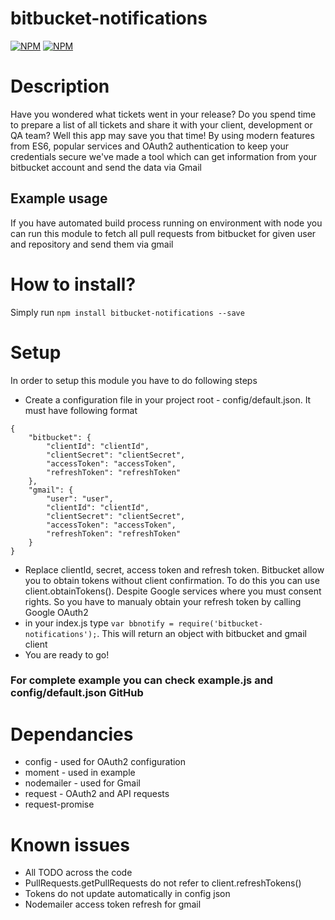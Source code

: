 # bitbucket-notifications
[![NPM](https://nodei.co/npm/bitbucket-notifications.png)](https://nodei.co/npm/bitbucket-notifications/)
[![NPM](https://nodei.co/npm/bitbucket-notifications.png?downloads=true&downloadRank=true&stars=true)](https://nodei.co/npm/bitbucket-notifications/)

# Description
Have you wondered what tickets went in your release? Do you spend time to prepare a list of all tickets and share it with your client, development or QA team? Well this app may save you that time! By using modern features from ES6, popular services and OAuth2 authentication to keep your credentials secure we've made a tool which can get information from your bitbucket account and send the data via Gmail

## Example usage
If you have automated build process running on environment with node you can run this module to fetch all pull requests from bitbucket for given user and repository and send them via gmail

# How to install?
Simply run `npm install bitbucket-notifications --save`

# Setup
In order to setup this module you have to do following steps
* Create a configuration file in your project root - config/default.json. It must have following format
```
{
    "bitbucket": {
        "clientId": "clientId",
        "clientSecret": "clientSecret",
        "accessToken": "accessToken",
        "refreshToken": "refreshToken"
    },
    "gmail": {
        "user": "user",
        "clientId": "clientId",
        "clientSecret": "clientSecret",
        "accessToken": "accessToken",
        "refreshToken": "refreshToken"
    }
}
```
* Replace clientId, secret, access token and refresh token. Bitbucket allow you to obtain tokens without client confirmation. To do this you can use client.obtainTokens(). Despite Google services where you must consent rights. So you have to manualy obtain your refresh token by calling Google OAuth2
* in your index.js type `var bbnotify = require('bitbucket-notifications');`. This will return an object with bitbucket and gmail client
* You are ready to go!

### For complete example you can check example.js and config/default.json GitHub

# Dependancies
* config - used for OAuth2 configuration
* moment - used in example
* nodemailer - used for Gmail
* request - OAuth2 and API requests
* request-promise

# Known issues
* All TODO across the code
* PullRequests.getPullRequests do not refer to client.refreshTokens()
* Tokens do not update automatically in config json
* Nodemailer access token refresh for gmail